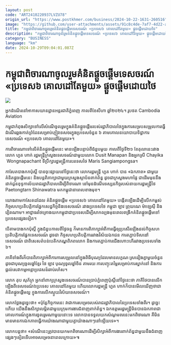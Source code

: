 ```yaml
---
layout: post
code: "ART2410220937LVZU78"
origin_url: "https://www.postkhmer.com/business/2024-10-22-1631-260516"
image: "https://github.com/user-attachments/assets/91c8c4de-7af7-4d22-a8b7-b71130d8615d"
title: "កម្ពុជា​ពិចារណា​ចូលរួម​គំនិត​ផ្ដួច​ផ្ដើម​ទេសចរណ៍​​ «ប្រទេស​៦ គោល​ដៅ​តែ​មួយ» ​ផ្ដួច​ផ្ដើម​ដោយ​ថៃ"
description: "​​កម្ពុជា​ពិចារណា​ចូលរួម​គំនិត​ផ្ដួច​ផ្ដើម​ទេសចរណ៍​​ «ប្រទេស​៦ គោល​ដៅ​តែ​មួយ» ​ផ្ដួច​ផ្ដើម​ដោយ​ថៃ​"
category: "BUSINESS"
language: "km"
date: 2024-10-29T09:04:01.087Z
---
```


# កម្ពុជា​ពិចារណា​ចូលរួម​គំនិត​ផ្ដួច​ផ្ដើម​ទេសចរណ៍​​ «ប្រទេស​៦ គោល​ដៅ​តែ​មួយ» ​ផ្ដួច​ផ្ដើម​ដោយ​ថៃ

![](https://github.com/user-attachments/assets/8922b01a-5b60-45e8-a338-00cb89aa5c79)

អ្នក​ដំណើរ​នៅ​អាកាសយានដ្ឋាន​អន្តរជាតិ​ភ្នំពេញ កាល​ពី​ខែ​សីហា ឆ្នាំ​២០២៤។ រូបថត Cambodia Aviation

កម្ពុជា​កំពុង​សិក្សា​ទៅ​លើ​សំណើ​ចូល​រួម​ក្នុង​គំនិត​ផ្ដួច​ផ្ដើម​របស់​រដ្ឋាភិបាល​ថៃ​ក្នុង​ការ​សម្រប​សម្រួល​ការ​ធ្វើ​ដំណើរ​ឆ្លង​កាត់​ព្រំដែន​សម្រាប់​ភ្ញៀវ​ទេសចរ​ក្នុង​ប្រទេស​ចំនួន ៦​ តាម​គោល​នយោបាយ​ទិដ្ឋាការ​ទេសចរណ៍​ «ប្រទេស​៦ គោល​ដៅ​តែ​មួយ»។

ការ​ពិចារណា​ទៅ​លើ​គំនិត​ផ្ដួច​ផ្ដើម​នេះ​ មាន​ឡើង​បន្ទាប់​ពី​ជំនួប​មួយ កាល​ពី​ថ្ងៃ​ទី២១ ខែតុលា​នេះ​រវាង​លោក ហួត ហាក់ រដ្ឋមន្ត្រី​ក្រសួង​ទេសចរណ៍​ជាមួយ​លោក Dusit Manapan និង​អ្នកស្រី Chayika  Wongnapachant ទីប្រឹក្សា​រដ្ឋមន្ត្រី​ការបរទេស​ថៃ Maris Sangiampongsa។

កាសែត​បាងកក​ប៉ុស្តិ៍ បាន​ចុះ​ផ្សាយ​នៅ​ថ្ងៃ​នេះ​ថា លោក​រដ្ឋមន្ត្រី​ ហួត ហាក់ បាន «ឯកភាព» ជាមួយ​គំនិត​ផ្ដួច​ផ្ដើម​នេះ និង​បន្ត​ពិភាក្សា​ជាមួយ​ក្រសួង​ស្ថាប័ន​ពាក់​ព័ន្ធ ដូចជា​ក្រសួង​មហាផ្ទៃ ជាដើម​ មុន​នឹង​ដាក់​ជូន​ខុទ្ទកាល័យ​រាជរដ្ឋាភិបាល​ដើម្បី​ពិចារណា នៅ​មុន​​ដំណើរ​ទស្សនកិច្ច​របស់​នាយករដ្ឋមន្ត្រី​ថៃ Paetongtarn Shinawatra មក​កម្ពុជា​នា​ពេល​ខាង​មុខ។

យោង​តាម​កាសែត​ដដែល គំនិត​ផ្ដួច​ផ្ដើម ​«ប្រទេស​៦ គោលដៅ​តែ​មួយ» បង្កើត​ឡើង​ដើម្បី​លើក​កម្ពស់​កិច្ច​សហប្រតិបត្តិការ​ផ្នែក​សេដ្ឋកិច្ច​និង​ទេសចរណ៍ រវាង​ប្រទេស​ថៃ កម្ពុជា ឡាវ ព្រុយណេ ម៉ាឡេស៊ី និង​វៀតណាម។ អាជ្ញាធរ​ថៃ​គ្រោង​យក​កម្ពុជា​ជា​ប្រទេស​ដើម្បី​សាកល្បង​ មុន​ពេល​ពង្រីក​គំនិត​ផ្ដួច​ផ្ដើម​ទៅ​ប្រទេស​ផ្សេង​ទៀត។

បើ​តាម​បាងកកប៉ុស្តិ៍ ក្នុង​ជំនួប​កាល​ពី​ថ្ងៃ​ចន្ទ ក៏​មាន​ការ​ពិភាក្សា​អំពី​ការ​ធ្វើ​ឲ្យ​ប្រសើរ​ឡើង​ដល់​កិច្ច​សហប្រតិបត្តិការ​ផ្នែក​ទេសចរណ៍ ដូចជា កិច្ច​សហប្រតិបត្តិការ​រវាង​វិស័យ​ឯកជន ការ​តភ្ជាប់​ទិសដៅ​ទេសចរណ៍ ជាពិសេស​តំបន់​បេតិកភណ្ឌ​ពិភពលោក និង​ការ​តភ្ជាប់​ការ​ជើង​ហោះហើរ​រវាង​ប្រទេស​ទាំង​៦។ 

ភាគី​ទាំង​ពីរ​ក៏​បាន​ពិភាក្សា​អំពី​ការ​ការ​សម្រួល​នៅ​ក្នុង​ពិធីបុណ្យ​ដែល​មាន​លក្ខណៈ​ស្រដៀង​គ្នា​មួយ​ចំនួន ដូច​ជា​បុណ្យ​ចូល​ឆ្នាំ​ខ្មែរ​ ថៃ ឡាវ​ បុណ្យ​ចូល​ឆ្នាំ​ចិន តាម​រយៈ​ការ​បញ្ចុះ​តម្លៃ​សម្រាប់​ការ​ស្នាក់​នៅ និង​ការ​ផ្ដល់​សេវាកម្ម​អន្តោប្រវេសន៍​ឆាប់​រហ័ស។

លោក តុប សុភ័ក្រ អ្នកនាំពាក្យ​ក្រសួង​ទេសចរណ៍​បាន​ប្រាប់​ភ្នំពេញ​ប៉ុស្តិ៍​នៅ​ថ្ងៃ​នេះ​ថា ភាគី​ថៃ​បាន​លើក​ឡើង​ពី​ទេសចរណ៍​៦ប្រទេស គោលដៅ​តែ​មួយ ហើយ​លោក​រដ្ឋមន្ត្រី ហួត ហាក់​ ក៏​បាន​មើល​ឃើញ​ថា​ជា​គំនិត​ផ្ដួចផ្ដើម​ល្អ ​ក្នុង​ការ​លើក​ស្ទួយ​វិស័យ​ទេសចរណ៍។ 

លោក​ថ្លែង​ដូច្នេះ​ថា៖ «ប៉ុន្តែ​កិច្ច​ការ​នេះ វា​ជា​ការ​សម្រេច​របស់​រាជរដ្ឋាភិបាល​នៃ​ប្រទេស​ទាំង​ពីរ។ ដូច្នេះ​ហើយ យើង​នឹង​សិក្សា​លម្អិត​ជាមួយ​ក្រុម​ការងារ​ជំនាញ​ពាក់​ព័ន្ធ។ ឯក​ឧត្តម​រដ្ឋមន្ត្រី​មិន​បាន​ឯកភាព​ជា​គោលការណ៍​ក្នុង​ការ​ចូលរួម​ណា​មួយ​នោះ​ទេ លោក​បាន​ទទួល​យក​សំណូមពរ​នេះ​មក​ពិចារណា គឺ​មិន​មាន​មាន​ការ​ឯកភាព​ធ្វើ​ការ​យ៉ាងណា​ជាមួយ​គ្នា​យ៉ាងណាៗ​នៅ​ឡើយ​​ទេ»។

លោក​បន្ត​ថា៖ «សំណើ​នេះ​ត្រូវ​បាន​យក​មក​ពិចារណា​ដើម្បី​សិក្សា​អំពី​ការងារ​ពាក់​ព័ន្ធ​ជាមួយ​នឹង​ជំនាញ​ផ្សេងៗ​ទៀត​ ទើប​អាច​សម្រេច​នា​ពេល​ក្រោយ»៕